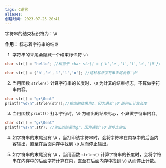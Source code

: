 ```yaml
---
tags: C语言
aliases: 
创建时间: 2023-07-25 20:41
---
```


字符串的结束标识符为：`\0`

**作用：** 标志着字符串的结束

1. 字符串的末尾会隐藏一个结束标识符 `\0`

```c
char str[] = "hello"; //相当于 char str[] = {'h','e','l','l','o','\0'};

char str[] = {'h','e','l','l','o'}; //这种写法字符串末尾没有'\0'
```

2. 当用函数 `strlen()` 计算字符串的长度时，`\0` 为计算的结束标志，不算做字符串内容。
```c
char str[] = "gr\0eat";
printf("%d\n",strlen(str));//输出的结果为2，因为遇到'\0'即停止计算长度
```

3. 当用函数 `printf()` 打印字符时，`\0` 为输出的结束标志，不算做字符串内容。
```c
char str[] = "gr\0eat";
printf("%s\n",str); //输出的结果为gr，因为遇到'\0'即停止输出
```

4. 如字符串的末尾没有 `\0` ，当打印该字符串时，会将字符串在内存中的后面内容输出，直至在后面内存中找到 `\0` 从而停止输出。

5. 如字符串的末尾没有 `\0` ，当用函数 `strlen()` 计算字符串的长度时，会将字符串在内存中的后面字符计算在内，直至在后面内存中找到 `\0` 从而停止计数。